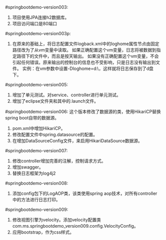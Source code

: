 #springbootdemo-version003:
1. 项目使用JPA连接h2数据库。
2. 项目访问端口是80端口

#springbootdemo-version003p:
1. 在原来的基础上，将日志配置文件logback.xml中的loghome属性节点由固定路径改为了从vm变量中读取。
	如果正确配置这个vm变量，日志将被数据到指定路径下的文件中，而且是按天输出。
	如果没有正确配置这个vm变量，不会引起任何错误。原来输出的控制台的信息也不受影响，只是日志没有输出到文件。
	实例：在vm参数中设置-Dloghome=d:\，这样就将日志保存到了d盘下。

#springbootdemo-version005:
1. 增加了单元测试。对service、controller进行单元测试。
2. 增加了eclipse文件夹和其中的.launch文件。

#springbootdemo-version006:
这个版本修改了数据源的类，使用HikariCP替换spring boot自带的数据源。  
1. pom.xml中增加HikariCP。
2. 修改配置文件中spring.datasource的配置。
3. 在增加DataSourceConfig文件，来启用HikariDataSource数据源。

#springbootdemo-version007:
1. 修改controller增加完善的注解，控制请求方式。
2. 增加swagger。
3. 替换日志框架为log4j2

#springbootdemo-version008:
1. 添加config包下的LogAOP类，该类使用spring aop技术，对所有controller中的方法进行日志打印。


#springbootdemo-version009:
1. 修改视图引擎为velocity。添加velocity配置类com.ms.springbootdemo_version009.config.VelocityConfig。
2. 应用bootstrap，作为css样式。






